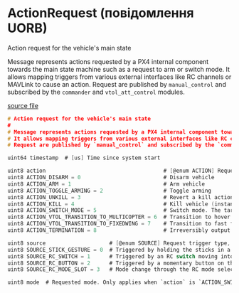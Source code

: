 # ActionRequest (повідомлення UORB)

Action request for the vehicle's main state

Message represents actions requested by a PX4 internal component towards the main state machine such as a request to arm or switch mode.
It allows mapping triggers from various external interfaces like RC channels or MAVLink to cause an action.
Request are published by `manual_control` and subscribed by the `commander` and `vtol_att_control` modules.

[source file](https://github.com/PX4/PX4-Autopilot/blob/main/msg/ActionRequest.msg)

```c
# Action request for the vehicle's main state
#
# Message represents actions requested by a PX4 internal component towards the main state machine such as a request to arm or switch mode.
# It allows mapping triggers from various external interfaces like RC channels or MAVLink to cause an action.
# Request are published by `manual_control` and subscribed by the `commander` and `vtol_att_control` modules.

uint64 timestamp  # [us] Time since system start

uint8 action                                     # [@enum ACTION] Requested action
uint8 ACTION_DISARM = 0                          # Disarm vehicle
uint8 ACTION_ARM = 1                             # Arm vehicle
uint8 ACTION_TOGGLE_ARMING = 2                   # Toggle arming
uint8 ACTION_UNKILL = 3                          # Revert a kill action
uint8 ACTION_KILL = 4                            # Kill vehicle (instantly stop the motors)
uint8 ACTION_SWITCH_MODE = 5                     # Switch mode. The target mode is set in the `mode` field.
uint8 ACTION_VTOL_TRANSITION_TO_MULTICOPTER = 6  # Transition to hover flight
uint8 ACTION_VTOL_TRANSITION_TO_FIXEDWING = 7    # Transition to fast forward flight
uint8 ACTION_TERMINATION = 8                     # Irreversibly output failsafe values on all outputs, trigger parachute

uint8 source                    # [@enum SOURCE] Request trigger type, such as a switch, button or gesture
uint8 SOURCE_STICK_GESTURE = 0  # Triggered by holding the sticks in a certain position
uint8 SOURCE_RC_SWITCH = 1      # Triggered by an RC switch moving into a certain position
uint8 SOURCE_RC_BUTTON = 2      # Triggered by a momentary button on the RC being pressed or held
uint8 SOURCE_RC_MODE_SLOT = 3   # Mode change through the RC mode selection mechanism

uint8 mode  # Requested mode. Only applies when `action` is `ACTION_SWITCH_MODE`. Values for this field are defined by the `vehicle_status_s::NAVIGATION_STATE_*` enumeration.

```
